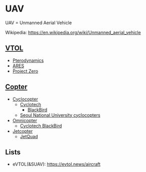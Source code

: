 UAV
===

UAV = Unmanned Aerial Vehicle

Wikipedia: <https://en.wikipedia.org/wiki/Unmanned_aerial_vehicle>



## [VTOL](VTOL.md#uav)
  - [Pterodynamics](VTOL.md#pterodynamics)
  - [ARES](VTOL.md#ares)
  - [Project Zero](VTOL.md#project-zero)

## [Copter](Copter.md#uav)
  - [Cyclocopter](Cyclocopter.md)
    - [Cyclotech](Cyclocopter.md#cyclotech)
      - [BlackBird](Cyclocopter.md#cyclotech-blackbird)
    - [Seoul National University cyclocopters](Cyclocopter.md#seoul-national-university-cyclocopters)
  - [Omnicopter](Omnicopter.md)
    - [Cyclotech BlackBird](Omnicopter.md#cyclotech-blackbird)
  - [Jetcopter](Jetcopter.md#uav)
    - [JetQuad](Jetcopter.md#jetquad)

## Lists

- eVTOL(&SUAV): <https://evtol.news/aircraft>

